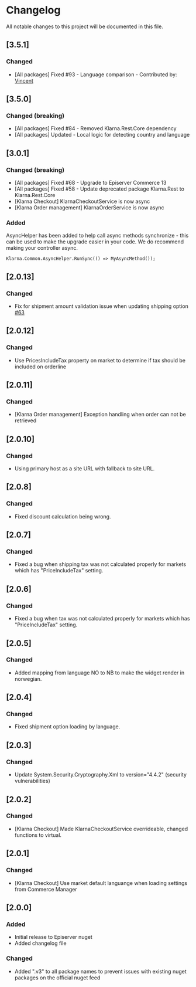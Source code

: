 # Changelog

All notable changes to this project will be documented in this file.

## [3.5.1]

### Changed

- [All packages] Fixed #93 - Language comparison - Contributed by: [Vincent](https://github.com/javafun)

## [3.5.0]

### Changed (breaking)

- [All packages] Fixed #84 - Removed Klarna.Rest.Core dependency
- [All packages] Updated - Local logic for detecting country and language

## [3.0.1]

### Changed (breaking)

- [All packages] Fixed #68 - Upgrade to Episerver Commerce 13
- [All packages] Fixed #58 - Update deprecated package Klarna.Rest to Klarna.Rest.Core
- [Klarna Checkout] KlarnaCheckoutService is now async
- [Klarna Order management] KlarnaOrderService is now async

### Added

AsyncHelper has been added to help call async methods synchronize - this can be used to make the upgrade easier in your code. We do recommend making your controller async.

```
Klarna.Common.AsyncHelper.RunSync(() => MyAsyncMethod());
```

## [2.0.13]

### Changed

- Fix for shipment amount validation issue when updating shipping option [#63](https://github.com/Geta/Klarna/pull/63)

## [2.0.12]

### Changed

- Use PricesIncludeTax property on market to determine if tax should be included on orderline

## [2.0.11]

### Changed

- [Klarna Order management] Exception handling when order can not be retrieved

## [2.0.10]

### Changed

- Using primary host as a site URL with fallback to site URL.

## [2.0.8]

### Changed

- Fixed discount calculation being wrong.

## [2.0.7]

### Changed

- Fixed a bug when shipping tax was not calculated properly for markets which has "PriceIncludeTax" setting.

## [2.0.6]

### Changed

- Fixed a bug when tax was not calculated properly for markets which has "PriceIncludeTax" setting.

## [2.0.5]

### Changed

- Added mapping from language NO to NB to make the widget render in norwegian.

## [2.0.4]

### Changed

- Fixed shipment option loading by language.

## [2.0.3]

### Changed

- Update System.Security.Cryptography.Xml to version="4.4.2" (security vulnerabilities)

## [2.0.2]

### Changed

- [Klarna Checkout] Made KlarnaCheckoutService overrideable, changed functions to virtual.

## [2.0.1]

### Changed

- [Klarna Checkout] Use market default languange when loading settings from Commerce Manager

## [2.0.0]

### Added

- Initial release to Episerver nuget
- Added changelog file

### Changed

- Added ".v3" to all package names to prevent issues with existing nuget packages on the official nuget feed
